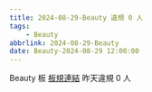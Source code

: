 ```yaml
---
title: 2024-08-29-Beauty 違規 0 人
tags:
    - Beauty
abbrlink: 2024-08-29-Beauty
date: Beauty-2024-08-29 12:00:00
---
```

Beauty 板 [板規連結](https://www.ptt.cc/bbs/Beauty/M.1630069980.A.84B.html)
昨天違規 0 人

